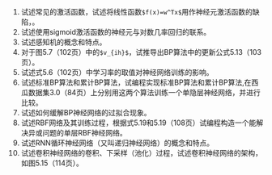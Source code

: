 1. 试述常见的激活函数，试述将线性函数`$f(x)=w^Tx$`用作神经元激活函数的缺陷，。
2. 试述使用sigmoid激活函数的神经元与对数几率回归的联系。
3. 试述感知机的概念和特点。
3. 对于图5.7（102页）中的`$v_{ih}$`，试推导出BP算法中的更新公式5.13（103页）。
4. 试述式5.6（102页）中学习率的取值对神经网络训练的影响。
5. 试述标准BP算法和累计BP算法，试编程实现标准BP算法和累计BP算法,在西瓜数据集3.0（84页）上分别用这两个算法训练一个单隐层神经网络，并进行比较。
6. 试述如何缓解BP神经网络的过拟合现象。
7. 试述RBF网络及其训练过程，根据式5.19和5.19（108页）试编程构造一个能解决异或问题的单层RBF神经网络。
8. 试述RNN循环神经网络（又叫递归神经网络）的概念和特点。
8. 试述卷积神经网络的卷积、下采样（池化）过程，试述卷积神经网络的架构，如图5.15（114页）。
